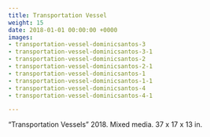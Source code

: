 ```yaml
---
title: Transportation Vessel
weight: 15
date: 2018-01-01 00:00:00 +0000
images:
- transportation-vessel-dominicsantos-3
- transportation-vessel-dominicsantos-3-1
- transportation-vessel-dominicsantos-2
- transportation-vessel-dominicsantos-2-1
- transportation-vessel-dominicsantos-1
- transportation-vessel-dominicsantos-1-1
- transportation-vessel-dominicsantos-4
- transportation-vessel-dominicsantos-4-1

---
```

“Transportation Vessels” 2018. Mixed media. 37 x 17 x 13 in.